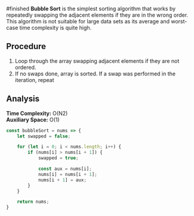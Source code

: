 #finished
**Bubble Sort** is the simplest sorting algorithm that works by repeatedly swapping the adjacent elements if they are in the wrong order. This algorithm is not suitable for large data sets as its average and worst-case time complexity is quite high.

## Procedure
1. Loop through the array swapping adjacent elements if they are not ordered.
2. If no swaps done, array is sorted. If a swap was performed in the iteration, repeat

## Analysis
**Time Complexity:** O(N2)  
**Auxiliary Space:** O(1)

``` js
const bubbleSort = nums => {
	let swapped = false;

	for (let i = 0; i < nums.length; i++) {
		if (nums[i] > nums[i + 1]) {
			swapped = true;

			const aux = nums[i];
			nums[i] = nums[i + 1];
			nums[i + 1] = aux;
		}
	}

	return nums;
}
```
